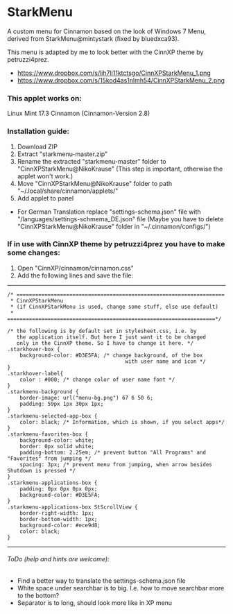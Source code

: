 # StarkMenu
A custom menu for Cinnamon based on the look of Windows 7 Menu, derived from StarkMenu@mintystark (fixed by bluedxca93).

This menu is adapted by me to look better with the CinnXP theme by petruzzi4prez.

* https://www.dropbox.com/s/lih7li11ktctsgo/CinnXPStarkMenu_1.png
* https://www.dropbox.com/s/15kod4as1nlmh54/CinnXPStarkMenu_2.png

### This applet works on:
Linux Mint 17.3 Cinnamon (Cinnamon-Version 2.8)

### Installation guide:
1. Download ZIP
2. Extract "starkmenu-master.zip"
3. Rename the extracted "starkmenu-master" folder to "CinnXPStarkMenu@NikoKrause" 
   (This step is important, otherwise the applet won't work.)
4. Move "CinnXPStarkMenu@NikoKrause" folder to path "~/.local/share/cinnamon/applets/"
5. Add applet to panel

* For German Translation replace "settings-schema.json" file with "/languages/settings-schmema_DE.json" file
  (Maybe you have to delete "CinnXPStarkMenu@NikoKrause" folder in "~/.cinnamon/configs/")

### If in use with CinnXP theme by petruzzi4prez you have to make some changes:
1. Open "CinnXP/cinnamon/cinnamon.css"
2. Add the following lines and save the file:

-------------------------------------------------------------------------------------------------
```
/* ===================================================================
 * CinnXPStarkMenu 
 * (if CinnXPStarkMenu is used, change some stuff, else use default)
 * ===================================================================*/

/* the following is by default set in stylesheet.css, i.e. by 
   the application itself. But here I just want it to be changed
   only in the CinnXP theme. So I have to change it here. */
.starkhover-box {
	background-color: #D3E5FA; /* change background, of the box
                                      with user name and icon */
}
.starkhover-label{
	color : #000; /* change color of user name font */
}
.starkmenu-background {
	border-image: url("menu-bg.png") 67 6 50 6;
	padding: 59px 1px 30px 1px;
}
.starkmenu-selected-app-box {
    color: black; /* Information, which is shown, if you select apps*/
}
.starkmenu-favorites-box {  
	background-color: white;
    border: 0px solid white;
    padding-bottom: 2.25em; /* prevent button "All Programs" and "Favorites" from jumping */
    spacing: 3px; /* prevent menu from jumping, when arrow besides Shutdown is pressed */
}
.starkmenu-applications-box {
    padding: 0px 0px 0px 0px;
    background-color: #D3E5FA;
}
.starkmenu-applications-box StScrollView {
    border-right-width: 1px;
    border-bottom-width: 1px;
    background-color: #ece9d8;
    color: black;
}
```
-------------------------------------------------------------------------------------------------

###### ToDo (help and hints are welcome):
* Find a better way to translate the settings-schema.json file
* White space under searchbar is to big. I.e. how to move searchbar more to the bottom?
* Separator is to long, should look more like in XP menu
